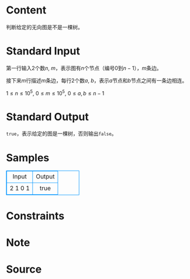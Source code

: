 
# Content

判断给定的无向图是不是一棵树。

# Standard Input

第一行输入$2$个数$n$, $m$，表示图有$n$个节点（编号$0$到$n-1$），$m$条边。

接下来$m$行描述$m$条边，每行$2$个数$a$, $b$，表示$a$节点和$b$节点之间有一条边相连。

$1\leq n\leq 10^5$, $0\leq m\leq 10^5$, $0\leq a,b\leq n-1$

# Standard Output

`true`，表示给定的图是一棵树，否则输出`false`。

# Samples

<style>
        table,table tr th, table tr td { border:1px solid #0094ff; }
        table { width: 200px; min-height: 25px; line-height: 25px; text-align: center; border-collapse: collapse;}   
    </style>
<table>
	<tr>
		<td>Input</td>
		<td>Output</td>
	</tr>
<tr><td>2 1
0 1</td><td>true</td></tr></table>


# Constraints



# Note



# Source


